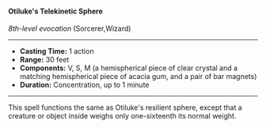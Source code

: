 #### Otiluke's Telekinetic Sphere
*8th-level evocation* (Sorcerer,Wizard)
___
- **Casting Time:** 1 action
- **Range:** 30 feet
- **Components:** V, S, M (a hemispherical piece of clear crystal and a matching hemispherical piece of acacia gum, and a pair of bar magnets)
- **Duration:** Concentration, up to 1 minute
---
This spell functions the same as Otiluke's resilient
sphere, except that a creature or object inside
weighs only one-sixteenth its normal weight.
